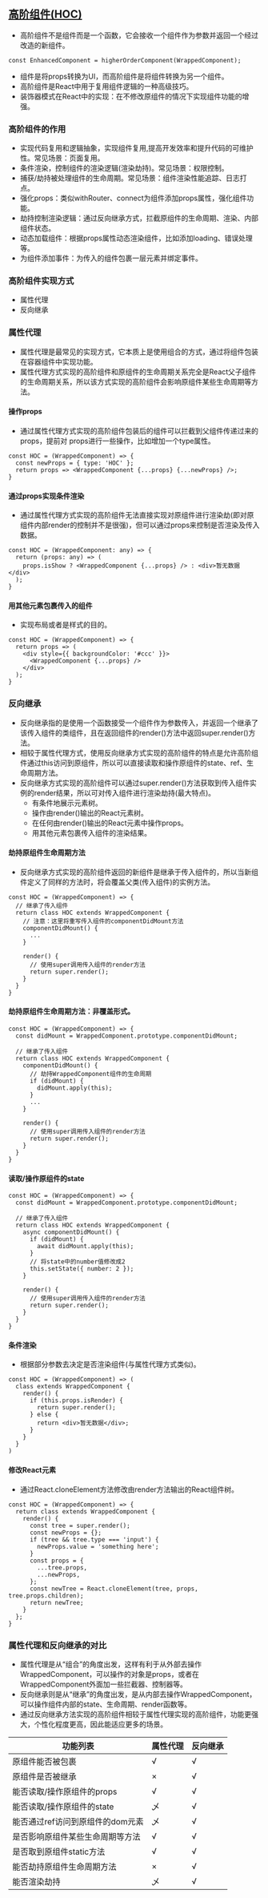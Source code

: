 ## [高阶组件(HOC)](https://mp.weixin.qq.com/s/rxCwWIUy2kLW5unpSVhx3g)
- 高阶组件不是组件而是一个函数，它会接收一个组件作为参数并返回一个经过改造的新组件。
```
const EnhancedComponent = higherOrderComponent(WrappedComponent);
```
- 组件是将props转换为UI，而高阶组件是将组件转换为另一个组件。
- 高阶组件是React中用于复用组件逻辑的一种高级技巧。
- 装饰器模式在React中的实现：在不修改原组件的情况下实现组件功能的增强。
### 高阶组件的作用
- 实现代码复用和逻辑抽象，实现组件复用,提高开发效率和提升代码的可维护性。常见场景：页面复用。
- 条件渲染，控制组件的渲染逻辑(渲染劫持)。常见场景：权限控制。
- 捕获/劫持被处理组件的生命周期。常见场景：组件渲染性能追踪、日志打点。
- 强化props：类似withRouter、connect为组件添加props属性，强化组件功能。
- 劫持控制渲染逻辑：通过反向继承方式，拦截原组件的生命周期、渲染、内部组件状态。
- 动态加载组件：根据props属性动态渲染组件，比如添加loading、错误处理等。
- 为组件添加事件：为传入的组件包裹一层元素并绑定事件。
### 高阶组件实现方式
- 属性代理
- 反向继承
### 属性代理
- 属性代理是最常见的实现方式，它本质上是使用组合的方式，通过将组件包装在容器组件中实现功能。
- 属性代理方式实现的高阶组件和原组件的生命周期关系完全是React父子组件的生命周期关系，所以该方式实现的高阶组件会影响原组件某些生命周期等方法。
#### 操作props
- 通过属性代理方式实现的高阶组件包装后的组件可以拦截到父组件传递过来的props，提前对 props进行一些操作，比如增加一个type属性。
```
const HOC = (WrappedComponent) => {
  const newProps = { type: 'HOC' };
  return props => <WrappedComponent {...props} {...newProps} />;
}
```
#### 通过props实现条件渲染
- 通过属性代理方式实现的高阶组件无法直接实现对原组件进行渲染劫(即对原组件内部render的控制并不是很强)，但可以通过props来控制是否渲染及传入数据。
```
const HOC = (WrappedComponent: any) => {
  return (props: any) => (
    props.isShow ? <WrappedComponent {...props} /> : <div>暂无数据</div>
  );
}
```
#### 用其他元素包裹传入的组件
- 实现布局或者是样式的目的。
```
const HOC = (WrappedComponent) => {
  return props => (
    <div style={{ backgroundColor: '#ccc' }}>
      <WrappedComponent {...props} />
    </div>
  );
}
```
### 反向继承
- 反向继承指的是使用一个函数接受一个组件作为参数传入，并返回一个继承了该传入组件的类组件，且在返回组件的render()方法中返回super.render()方法。
- 相较于属性代理方式，使用反向继承方式实现的高阶组件的特点是允许高阶组件通过this访问到原组件，所以可以直接读取和操作原组件的state、ref、生命周期方法。
- 反向继承方式实现的高阶组件可以通过super.render()方法获取到传入组件实例的render结果，所以可对传入组件进行渲染劫持(最大特点)。
  - 有条件地展示元素树。
  - 操作由render()输出的React元素树。
  - 在任何由render()输出的React元素中操作props。
  - 用其他元素包裹传入组件的渲染结果。
#### 劫持原组件生命周期方法
- 反向继承方式实现的高阶组件返回的新组件是继承于传入组件的，所以当新组件定义了同样的方法时，将会覆盖父类(传入组件)的实例方法。
```
const HOC = (WrappedComponent) => {
  // 继承了传入组件
  return class HOC extends WrappedComponent {
    // 注意：这里将重写传入组件的componentDidMount方法
    componentDidMount() {
      ...
    }

    render() {
      // 使用super调用传入组件的render方法
      return super.render();
    }
  }
}
```
#### 劫持原组件生命周期方法：非覆盖形式。
```
const HOC = (WrappedComponent) => {
  const didMount = WrappedComponent.prototype.componentDidMount;
  
  // 继承了传入组件
  return class HOC extends WrappedComponent {
    componentDidMount() {
      // 劫持WrappedComponent组件的生命周期
      if (didMount) {
        didMount.apply(this);
      }
      ...
    }

    render() {
      // 使用super调用传入组件的render方法
      return super.render();
    }
  }
}
```
#### 读取/操作原组件的state
```
const HOC = (WrappedComponent) => {
  const didMount = WrappedComponent.prototype.componentDidMount;

  // 继承了传入组件
  return class HOC extends WrappedComponent {
    async componentDidMount() {
      if (didMount) {
        await didMount.apply(this);
      }
      // 将state中的number值修改成2
      this.setState({ number: 2 });
    }

    render() {
      // 使用super调用传入组件的render方法
      return super.render();
    }
  }
}
```
#### 条件渲染
- 根据部分参数去决定是否渲染组件(与属性代理方式类似)。
```
const HOC = (WrappedComponent) => (
  class extends WrappedComponent {
    render() {
      if (this.props.isRender) {
        return super.render();
      } else {
        return <div>暂无数据</div>;
      }
    }
  }
)
```
#### 修改React元素
- 通过React.cloneElement方法修改由render方法输出的React组件树。
```
const HOC = (WrappedComponent) => {
  return class extends WrappedComponent {
    render() {
      const tree = super.render();
      const newProps = {};
      if (tree && tree.type === 'input') {
        newProps.value = 'something here';
      }
      const props = {
        ...tree.props,
        ...newProps,
      };
      const newTree = React.cloneElement(tree, props, tree.props.children);
      return newTree;
    }
  };
}
```
### 属性代理和反向继承的对比
- 属性代理是从“组合”的角度出发，这样有利于从外部去操作WrappedComponent，可以操作的对象是props，或者在WrappedComponent外面加一些拦截器、控制器等。
- 反向继承则是从“继承”的角度出发，是从内部去操作WrappedComponent，可以操作组件内部的state、生命周期、render函数等。
- 通过反向继承方法实现的高阶组件相较于属性代理实现的高阶组件，功能更强大，个性化程度更高，因此能适应更多的场景。

| 功能列表 | 属性代理 | 反向继承 |
| --- | --- | --- |
| 原组件能否被包裹 | √ | √ |
| 原组件是否被继承 | × | √ |
| 能否读取/操作原组件的props | √ | √ |
| 能否读取/操作原组件的state | 乄 | √ |
| 能否通过ref访问到原组件的dom元素 | 乄 | √ |
| 是否影响原组件某些生命周期等方法 | √ | √ |
| 是否取到原组件static方法 | √ | √ |
| 能否劫持原组件生命周期方法 | × | √ |
| 能否渲染劫持 | 乄 | √ |